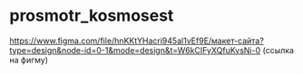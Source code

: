 # prosmotr_kosmosest
https://www.figma.com/file/hnKKtYHacri945al1vEf9E/макет-сайта?type=design&node-id=0-1&mode=design&t=W6kCIFyXQfuKvsNi-0 (ссылка на фигму)
